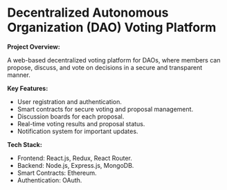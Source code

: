 # Decentralized Autonomous Organization (DAO) Voting Platform

**Project Overview:**

A web-based decentralized voting platform for DAOs, where members can propose, discuss, and vote on decisions in a secure and transparent manner.

**Key Features:**

- User registration and authentication.
- Smart contracts for secure voting and proposal management.
- Discussion boards for each proposal.
- Real-time voting results and proposal status.
- Notification system for important updates.

**Tech Stack:**

- Frontend: React.js, Redux, React Router.
- Backend: Node.js, Express.js, MongoDB.
- Smart Contracts: Ethereum.
- Authentication: OAuth.
<!-- 
**Installation:**

1. Clone the repository:

```
git clone https://github.com/your-username/dao-voting-platform.git
```

2. Install dependencies for the frontend and backend:

```
cd dao-voting-frontend
npm install
cd ..
cd dao-voting-backend
npm install
```

**Usage:**

1. Start the backend server:

```
cd dao-voting-backend
npm start
```

2. Start the frontend development server:

```
cd dao-voting-frontend
npm start
```

The application should now be accessible at `http://localhost:3000`.

**How to Contribute:**

We welcome contributions from the open-source community. If you'd like to contribute to the project, please follow these steps:

1. Fork the project on GitHub.
2. Create a new branch for your feature or bug fix:
   ```
   git checkout -b feature/your-feature-name
   ```
3. Commit your changes and push them to your fork:
   ```
   git commit -m "Add your message here"
   git push origin feature/your-feature-name
   ```
4. Create a pull request on the main repository, explaining the changes you made.

**Contributors:**

- Your Name (GitHub Profile Link)

**License:**

This project is licensed under the MIT License - see the [LICENSE](LICENSE) file for details.

**Acknowledgments:**

- Mention any libraries, tutorials, or resources that you found helpful.

**Contact:**

- If you have any questions or need assistance, please contact [your email address].

--- -->
